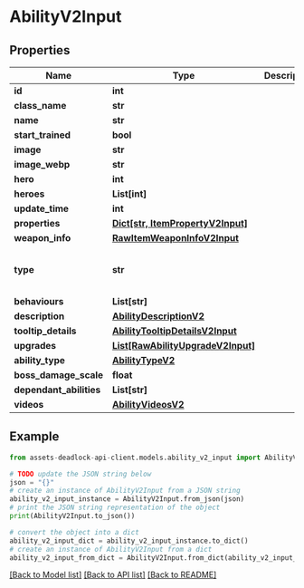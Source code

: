 # AbilityV2Input


## Properties

Name | Type | Description | Notes
------------ | ------------- | ------------- | -------------
**id** | **int** |  | 
**class_name** | **str** |  | 
**name** | **str** |  | 
**start_trained** | **bool** |  | [optional] 
**image** | **str** |  | [optional] 
**image_webp** | **str** |  | [optional] 
**hero** | **int** |  | [optional] 
**heroes** | **List[int]** |  | [optional] 
**update_time** | **int** |  | [optional] 
**properties** | [**Dict[str, ItemPropertyV2Input]**](ItemPropertyV2Input.md) |  | [optional] 
**weapon_info** | [**RawItemWeaponInfoV2Input**](RawItemWeaponInfoV2Input.md) |  | [optional] 
**type** | **str** |  | [optional] [default to 'ability']
**behaviours** | **List[str]** |  | [optional] 
**description** | [**AbilityDescriptionV2**](AbilityDescriptionV2.md) |  | 
**tooltip_details** | [**AbilityTooltipDetailsV2Input**](AbilityTooltipDetailsV2Input.md) |  | [optional] 
**upgrades** | [**List[RawAbilityUpgradeV2Input]**](RawAbilityUpgradeV2Input.md) |  | [optional] 
**ability_type** | [**AbilityTypeV2**](AbilityTypeV2.md) |  | [optional] 
**boss_damage_scale** | **float** |  | [optional] 
**dependant_abilities** | **List[str]** |  | [optional] 
**videos** | [**AbilityVideosV2**](AbilityVideosV2.md) |  | [optional] 

## Example

```python
from assets-deadlock-api-client.models.ability_v2_input import AbilityV2Input

# TODO update the JSON string below
json = "{}"
# create an instance of AbilityV2Input from a JSON string
ability_v2_input_instance = AbilityV2Input.from_json(json)
# print the JSON string representation of the object
print(AbilityV2Input.to_json())

# convert the object into a dict
ability_v2_input_dict = ability_v2_input_instance.to_dict()
# create an instance of AbilityV2Input from a dict
ability_v2_input_from_dict = AbilityV2Input.from_dict(ability_v2_input_dict)
```
[[Back to Model list]](../README.md#documentation-for-models) [[Back to API list]](../README.md#documentation-for-api-endpoints) [[Back to README]](../README.md)


